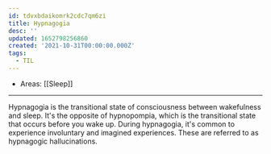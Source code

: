 ```yaml
---
id: tdvxbdaikomrk2cdc7qm6zi
title: Hypnagogia
desc: ''
updated: 1652798256860
created: '2021-10-31T00:00:00.000Z'
tags:
  - TIL
---
```


- Areas: [[Sleep]]

---

Hypnagogia is the transitional state of consciousness between wakefulness and sleep. It's the opposite of hypnopompia, which is the transitional state that occurs before you wake up. During hypnagogia, it's common to experience involuntary and imagined experiences. These are referred to as hypnagogic hallucinations.
